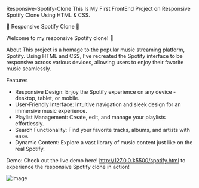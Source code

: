  Responsive-Spotify-Clone
This Is My First FrontEnd Project on Responsive Spotify Clone  Using HTML & CSS.


 🎵 Responsive Spotify Clone 🎵

Welcome to my responsive Spotify clone! 🚀

 About
This project is a homage to the popular music streaming platform, Spotify. Using HTML and CSS, I've recreated the Spotify interface to be responsive across various devices, allowing users to enjoy their favorite music seamlessly.

 Features
- Responsive Design: Enjoy the Spotify experience on any device - desktop, tablet, or mobile.
- User-Friendly Interface: Intuitive navigation and sleek design for an immersive music experience.
- Playlist Management: Create, edit, and manage your playlists effortlessly.
- Search Functionality: Find your favorite tracks, albums, and artists with ease.
- Dynamic Content: Explore a vast library of music content just like on the real Spotify.

 Demo:
Check out the live demo here! http://127.0.0.1:5500/spotify.html to experience the responsive Spotify clone in action!

![image](https://github.com/Vaishnavikolamudi/Responsive-Spotify-Clone/assets/162945234/a51519b3-040a-4fcd-bb77-36a3593da052)






